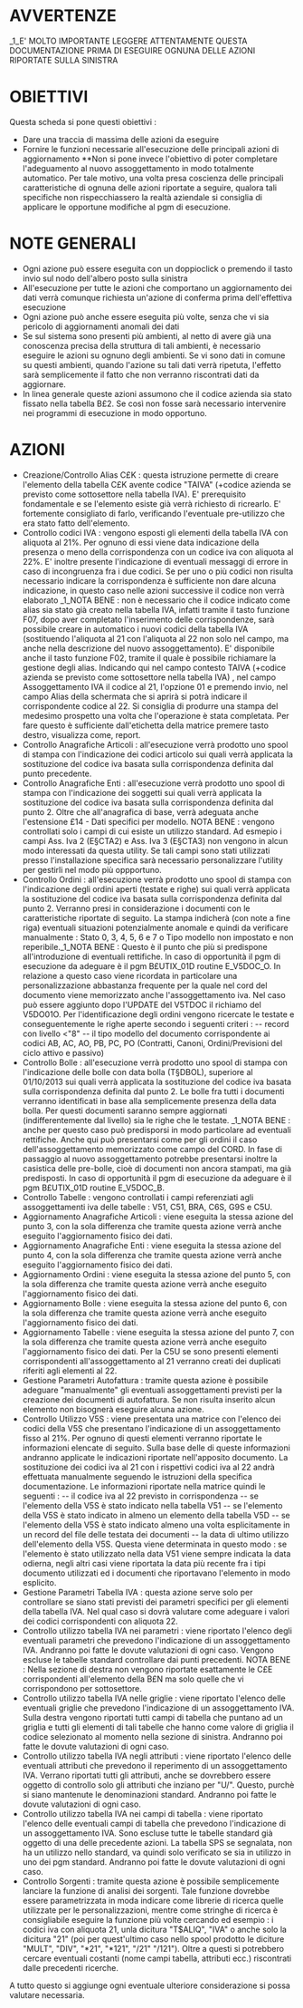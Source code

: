 # AVVERTENZE

_1_E' MOLTO IMPORTANTE LEGGERE ATTENTAMENTE QUESTA DOCUMENTAZIONE PRIMA DI ESEGUIRE OGNUNA DELLE AZIONI RIPORTATE SULLA SINISTRA

# OBIETTIVI

Questa scheda si pone questi obiettivi : 
-  Dare una traccia di massima delle azioni da eseguire
-  Fornire le funzioni necessarie all'esecuzione delle principali azioni di aggiornamento
**Non si pone invece l'obiettivo di poter completare l'adeguamento al nuovo assoggettamento in modo totalmente automatico. Per tale motivo, una volta presa coscienza delle principali caratteristiche di ognuna delle azioni riportate a seguire, qualora tali specifiche non rispecchiassero la realtà aziendale si consiglia di applicare le opportune modifiche al pgm di esecuzione. 

# NOTE GENERALI

-  Ogni azione può essere eseguita con un doppioclick o premendo il tasto invio sul nodo dell'albero posto sulla sinistra
-  All'esecuzione per tutte le azioni che comportano un aggiornamento dei dati verrà comunque richiesta un'azione di conferma prima dell'effettiva esecuzione
-  Ogni azione può anche essere eseguita più volte, senza che vi sia pericolo di aggiornamenti anomali dei dati
-  Se sul sistema sono presenti più ambienti, al netto di avere già una conoscenza precisa della struttura di tali ambienti, è necessario eseguire le azioni su ognuno degli ambienti. Se vi sono dati in comune su questi ambienti, quando l'azione su tali dati verrà ripetuta, l'effetto sarà semplicemente il fatto che non verranno riscontrati dati da aggiornare.
-  In linea generale queste azioni assumono che il codice azienda sia stato fissato nella tabella B£2. Se così non fosse sarà necessario intervenire nei programmi di esecuzione in modo opportuno.

# AZIONI

- Creazione/Controllo Alias C£K :  questa istruzione permette di creare l'elemento della tabella C£K avente codice "TAIVA" (+codice azienda se previsto come sottosettore nella tabella IVA).  E' prerequisito fondamentale e se l'elemento esiste già verrà richiesto di ricrearlo. E' fortemente consigliato di farlo, verificando l'eventuale pre-utilizzo che era stato fatto dell'elemento.
- Controllo codici IVA :  vengono esposti gli elementi della tabella IVA con aliquota al 21%. Per ognuno di essi viene data indicazione della presenza o meno della corrispondenza con un codice iva con aliquota al 22%. E' inoltre presente l'indicazione di eventuali messaggi di errore  in caso di incongruenza fra i due codici. Se per uno o più codici non risulta necessario indicare la corrispondenza è sufficiente non dare alcuna indicazione, in questo caso nelle azioni successive il codice non verrà elaborato _1_NOTA BENE :  non è necessario che il codice indicato come alias sia stato già creato nella tabella IVA, infatti tramite il tasto funzione F07, dopo aver completato l'inserimento delle corrispondenze, sarà possibile creare in automatico i nuovi codici della tabella IVA (sostituendo l'aliquota al 21 con l'aliquota al 22 non solo nel campo, ma anche nella descrizione del nuovo assoggettamento).  E' disponibile anche il tasto funzione F02, tramite il quale è possibile richiamare la gestione degli alias. Indicando qui nel campo contesto TAIVA  (+codice azienda se previsto come sottosettore nella tabella IVA) , nel campo Assoggettamento IVA il codice al 21, l'opzione 01 e premendo invio, nel campo Alias della schermata che si aprirà si potrà indicare il corrispondente codice al 22. Si consiglia di produrre una stampa del medesimo prospetto una volta  che l'operazione è stata completata. Per fare questo è sufficiente dall'etichetta della matrice premere tasto destro, visualizza come, report.
- Controllo Anagrafiche Articoli :  all'esecuzione verrà prodotto uno spool di stampa con l'indicazione dei codici articolo sui quali verrà applicata la sostituzione del codice iva basata sulla corrispondenza definita dal punto precedente.
- Controllo Anagrafiche Enti :  all'esecuzione verrà prodotto uno spool di stampa con l'indicazione dei soggetti sui quali verrà applicata la sostituzione del codice iva basata sulla corrispondenza definita dal punto 2. Oltre che all'anagrafica di base, verrà adeguata anche l'estensione £14 - Dati specifici per modello.
NOTA BENE :  vengono controllati solo i campi di cui esiste un utilizzo standard. Ad esmepio i campi Ass. Iva 2 (E§CTA2) e Ass. Iva 3 (E§CTA3) non vengono in alcun modo interessati da questa utility. Se tali campi sono stati utilizzati presso l'installazione specifica sarà necessario personalizzare l'utility per gestirli nel modo più oppportuno.
- Controllo Ordini :  all'esecuzione verrà prodotto uno spool di stampa con l'indicazione degli ordini aperti (testate e righe) sui quali verrà applicata la sostituzione del codice iva basata sulla corrispondenza definita dal punto 2. Verranno presi in considerazione i documenti con le caratteristiche riportate di seguito. La stampa indicherà (con note a fine riga) eventuali situazioni potenzialmente anomale e quindi da verificare manualmente :  Stato 0, 3, 4, 5, 6 e 7 o Tipo modello non impostato e non reperibile._1_NOTA BENE :  Questo è il punto che più si predispone all'introduzione di eventuali rettifiche. In caso di opportunità il pgm di esecuzione da adeguare è il pgm B£UTIX_01D routine E_V5DOC_O. In relazione a questo caso viene ricordata in particolare una personalizzazione abbastanza frequente per la quale nel cord del documento viene memorizzato anche l'assoggettamento iva. Nel caso può essere aggiunto dopo l'UPDATE del V5TDOC il richiamo del V5DO01O. Per l'identificazione degli ordini
vengono ricercate le testate e conseguentemente le righe aperte secondo i seguenti criteri : 
-- record con livello <"8"
-- il tipo modello del documento corrispondente ai codici AB, AC, AO, PB, PC, PO (Contratti, Canoni, Ordini/Previsioni del ciclo attivo e passivo)
- Controllo Bolle :  all'esecuzione verrà prodotto uno spool di stampa con l'indicazione delle bolle con data bolla (T§DBOL), superiore al 01/10/2013 sui quali verrà applicata la sostituzione del codice iva basata sulla corrispondenza definita dal punto 2. Le bolle fra tutti i documenti verranno identificati in base alla semplicemente presenza della data bolla. Per  questi documenti saranno sempre aggiornati (indifferentemente dal livello) sia le righe che le testate. _1_NOTA BENE :  anche per questo caso può predisporsi in modo particolare ad eventuali rettifiche. Anche qui può presentarsi come per gli ordini il caso dell'assoggettamento memorizzato come campo del CORD. In fase di passaggio al nuovo assoggettamento potrebbe presentarsi inoltre la casistica delle pre-bolle, cioè di documenti non ancora stampati, ma già predisposti. In caso di opportunità il pgm di esecuzione da adeguare è il pgm B£UTIX_01D routine E_V5DOC_B.
- Controllo Tabelle :  vengono controllati i campi referenziati agli assoggettamenti iva delle tabelle :  V51, C51, BRA, C6S, G9S e C5U.
- Aggiornamento Anagrafiche Articoli :  viene eseguita la stessa azione del punto 3, con la sola differenza che tramite questa azione verrà anche eseguito l'aggiornamento fisico dei dati.
- Aggiornamento Anagrafiche Enti :  viene eseguita la stessa azione del punto 4, con la sola differenza che tramite questa azione verrà anche eseguito l'aggiornamento fisico dei dati.
- Aggiornamento Ordini :  viene eseguita la stessa azione del punto 5, con la sola differenza che tramite questa azione verrà anche eseguito l'aggiornamento fisico dei dati.
- Aggiornamento Bolle :  viene eseguita la stessa azione del punto 6, con la sola differenza che tramite questa azione verrà anche eseguito l'aggiornamento fisico dei dati.
- Aggiornamento Tabelle :  viene eseguita la stessa azione del punto 7, con la sola differenza che tramite questa azione verrà anche eseguito l'aggiornamento fisico dei dati. Per la C5U se sono presenti elementi corrispondenti all'assoggettamento al 21 verranno creati dei duplicati riferiti agli elementi al 22.
- Gestione Parametri Autofattura :  tramite questa azione è possibile adeguare "manualmente" gli eventuali assoggettamenti previsti per la creazione dei documenti di autofattura. Se non risulta inserito alcun elemento non bisognerà eseguire alcuna azione.
- Controllo Utilizzo V5S :  viene presentata una matrice con l'elenco dei codici della V5S che presentano l'indicazione di un assoggettamento fisso al 21%. Per ognuno di questi elementi verranno riportate le informazioni elencate di seguito. Sulla base delle di queste informazioni andranno applicate le indicazioni riportate nell'apposito documento. La sostituzione dei codici iva al 21 con i rispettivi codici iva al 22 andrà effettuata manualmente seguendo le istruzioni della specifica documentazione. Le informazioni riportate nella matrice quindi le seguenti : 
-- il codice iva al 22 previsto in corrispondenza
-- se l'elemento della V5S è stato indicato nella tabella V51
-- se l'elemento della V5S è stato indicato in almeno un elemento della tabella V5D
-- se l'elemento della V5S è stato indicato almeno una volta esplicitamente in un record del file delle testata dei documenti
-- la data di ultimo utilizzo dell'elemento della V5S. Questa viene determinata in questo modo :  se l'elemento è stato utilizzato nella data V51 viene sempre indicata la data odierna, negli altri casi viene riportata la data più recente fra i tipi documento utilizzati ed i documenti che riportavano l'elemento in modo esplicito.
- Gestione Parametri Tabella IVA :  questa azione serve solo per controllare se siano stati previsti dei parametri specifici per gli elementi della tabella IVA. Nel qual caso si dovrà valutare come adeguare i valori dei codici corrispondenti con aliquota 22.
- Controllo utilizzo tabella IVA nei parametri :  viene riportato l'elenco degli eventuali parametri che prevedono l'indicazione di un assoggettamento IVA. Andranno poi fatte le dovute valutazioni di ogni caso. Vengono escluse le tabelle standard controllare dai punti precedenti. NOTA BENE :  Nella sezione di destra non vengono riportate esattamente le C£E corrispondenti all'elemento della B£N ma solo quelle che vi corrispondono per sottosettore.
- Controllo utilizzo tabella IVA nelle griglie :  viene riportato l'elenco delle eventuali griglie che prevedono l'indicazione di un assoggettamento IVA. Sulla destra vengono riportati tutti campi di tabella che puntano ad un griglia e tutti gli elementi di tali tabelle che hanno come valore di griglia il codice selezionato al momento nella sezione di sinistra. Andranno poi fatte le dovute valutazioni di ogni caso.
- Controllo utilizzo tabella IVA negli attributi :  viene riportato l'elenco delle eventuali attributi che prevedono il reperimento di un assoggettamento IVA. Verrano riportati tutti gli attributi, anche se dovrebbero essere oggetto di controllo solo gli attributi che inziano per "U/". Questo, purchè si siano mantenute le denominazioni standard. Andranno poi fatte le dovute valutazioni di ogni caso.
- Controllo utilizzo tabella IVA nei campi di tabella  :  viene riportato l'elenco delle eventuali campi di tabella che prevedono l'indicazione di un assoggettamento IVA. Sono escluse tutte le tabelle standard già oggetto di una delle precedente azioni. La tabella SPS se segnalata, non ha un utilizzo nello standard, va quindi solo verificato se sia in utilizzo in uno dei pgm standard. Andranno poi fatte le dovute valutazioni di ogni caso.
- Controllo Sorgenti :  tramite questa azione è possibile semplicemente lanciare la funzione di analisi dei sorgenti. Tale funzione dovrebbe essere parametrizzata in moda indicare come librerie di ricerca quelle utilizzate per le personalizzazioni, mentre come stringhe di ricerca è consigliabile eseguire la funzione più volte cercando ed esempio :  i codici iva con aliquota 21, unla dicitura "T$ALIQ", "IVA" o anche solo la dicitura "21" (poi per quest'ultimo caso nello spool prodotto le diciture "MULT", "DIV", "\*21", "\*121", "/21" "/121").   Oltre a questi si potrebbero cercare eventuali costanti (nome campi tabella, attributi ecc.) riscontrati dalle precedenti ricerche.



A tutto questo si aggiunge ogni eventuale ulteriore considerazione si possa valutare necessaria.
